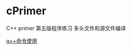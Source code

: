 # cPrimer
C++ primer 第五版程序练习
多头文件和源文件编译

[g++命令使用](https://github.com/lancyxd6/cPrimer/tree/master/test_compile)
